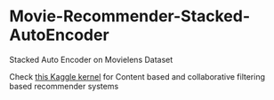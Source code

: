 # Movie-Recommender-Stacked-AutoEncoder
Stacked Auto Encoder on Movielens Dataset <br/>

Check [this Kaggle kernel](https://www.kaggle.com/ankitbarai507/movies-recommender-system) for Content based and collaborative filtering based recommender systems

